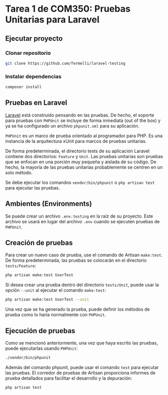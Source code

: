 # Tarea 1 de COM350: Pruebas Unitarias para Laravel

## Ejecutar proyecto

### Clonar repositorio

```bash
git clone https://github.com/fermelli/laravel-testing
```

### Instalar dependencias

```bash
composer install
```

## Pruebas en Laravel

[Laravel](https://laravel.com/) está construido pensando en las pruebas. De hecho, el soporte para pruebas con `PHPUnit` se incluye de forma inmediata (out of the box) y ya se ha configurado un archivo `phpunit.xml` para su aplicación.

`PHPUnit` es un marco de prueba orientado al programador para PHP. Es una instancia de la arquitectura xUnit para marcos de pruebas unitarias.

De forma predeterminada, el directorio tests de su aplicación Laravel contiene dos directorios: `Feature` y `Unit`. Las pruebas unitarias son pruebas que se enfocan en una porción muy pequeña y aislada de su código. De hecho, la mayoría de las pruebas unitarias probablemente se centren en un solo método.

Se debe ejecutar los comandos `vendor/bin/phpunit` o `php artisan test` para ejecutar las pruebas.

## Ambientes (Environments)

Se puede crear un archivo `.env.testing` en la raíz de su proyecto. Este archivo se usará en lugar del archivo `.env` cuando se ejecuten pruebas de `PHPUnit`.

## Creación de pruebas

Para crear un nuevo caso de prueba, use el comando de Artisan `make:test`. De forma predeterminada, las pruebas se colocarán en el directorio `tests/Feature`:

```bash
php artisan make:test UserTest
```

Si desea crear una prueba dentro del directorio `tests/Unit`, puede usar la opción `--unit` al ejecutar el comando `make:test`:

```bash
php artisan make:test UserTest --unit
```

Una vez que se ha generado la prueba, puede definir los métodos de prueba como lo haría normalmente con `PHPUnit`.

## Ejecución de pruebas

Como se mencionó anteriormente, una vez que haya escrito las pruebas, puede ejecutarlas usando `PHPUnit`:

```bash
./vendor/bin/phpunit
```

Además del comando phpunit, puede usar el comando `test` para ejecutar las pruebas. El corredor de pruebas de Artisan proporciona informes de prueba detallados para facilitar el desarrollo y la depuración:

```bash
php artisan test
```
